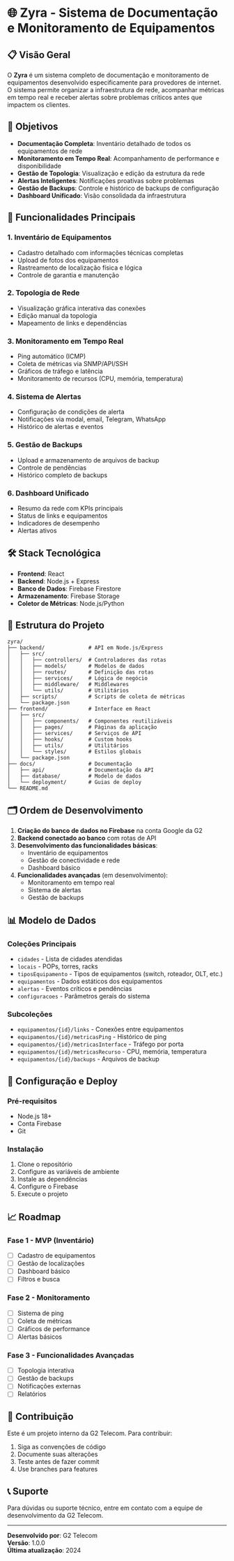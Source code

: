 # 🌐 Zyra - Sistema de Documentação e Monitoramento de Equipamentos

## 📋 Visão Geral

O **Zyra** é um sistema completo de documentação e monitoramento de equipamentos desenvolvido especificamente para provedores de internet. O sistema permite organizar a infraestrutura de rede, acompanhar métricas em tempo real e receber alertas sobre problemas críticos antes que impactem os clientes.

## 🎯 Objetivos

- **Documentação Completa**: Inventário detalhado de todos os equipamentos de rede
- **Monitoramento em Tempo Real**: Acompanhamento de performance e disponibilidade
- **Gestão de Topologia**: Visualização e edição da estrutura da rede
- **Alertas Inteligentes**: Notificações proativas sobre problemas
- **Gestão de Backups**: Controle e histórico de backups de configuração
- **Dashboard Unificado**: Visão consolidada da infraestrutura

## 🚀 Funcionalidades Principais

### 1. Inventário de Equipamentos
- Cadastro detalhado com informações técnicas completas
- Upload de fotos dos equipamentos
- Rastreamento de localização física e lógica
- Controle de garantia e manutenção

### 2. Topologia de Rede
- Visualização gráfica interativa das conexões
- Edição manual da topologia
- Mapeamento de links e dependências

### 3. Monitoramento em Tempo Real
- Ping automático (ICMP)
- Coleta de métricas via SNMP/API/SSH
- Gráficos de tráfego e latência
- Monitoramento de recursos (CPU, memória, temperatura)

### 4. Sistema de Alertas
- Configuração de condições de alerta
- Notificações via modal, email, Telegram, WhatsApp
- Histórico de alertas e eventos

### 5. Gestão de Backups
- Upload e armazenamento de arquivos de backup
- Controle de pendências
- Histórico completo de backups

### 6. Dashboard Unificado
- Resumo da rede com KPIs principais
- Status de links e equipamentos
- Indicadores de desempenho
- Alertas ativos

## 🛠️ Stack Tecnológica

- **Frontend**: React
- **Backend**: Node.js + Express
- **Banco de Dados**: Firebase Firestore
- **Armazenamento**: Firebase Storage
- **Coletor de Métricas**: Node.js/Python

## 📂 Estrutura do Projeto

```
zyra/
├── backend/              # API em Node.js/Express
│   ├── src/
│   │   ├── controllers/  # Controladores das rotas
│   │   ├── models/       # Modelos de dados
│   │   ├── routes/       # Definição das rotas
│   │   ├── services/     # Lógica de negócio
│   │   ├── middleware/   # Middlewares
│   │   └── utils/        # Utilitários
│   ├── scripts/          # Scripts de coleta de métricas
│   └── package.json
├── frontend/             # Interface em React
│   ├── src/
│   │   ├── components/   # Componentes reutilizáveis
│   │   ├── pages/        # Páginas da aplicação
│   │   ├── services/     # Serviços de API
│   │   ├── hooks/        # Custom hooks
│   │   ├── utils/        # Utilitários
│   │   └── styles/       # Estilos globais
│   └── package.json
├── docs/                 # Documentação
│   ├── api/              # Documentação da API
│   ├── database/         # Modelo de dados
│   └── deployment/       # Guias de deploy
└── README.md
```

## 🗂️ Ordem de Desenvolvimento

1. **Criação do banco de dados no Firebase** na conta Google da G2
2. **Backend conectado ao banco** com rotas de API
3. **Desenvolvimento das funcionalidades básicas**:
   - Inventário de equipamentos
   - Gestão de conectividade e rede
   - Dashboard básico
4. **Funcionalidades avançadas** (em desenvolvimento):
   - Monitoramento em tempo real
   - Sistema de alertas
   - Gestão de backups

## 📊 Modelo de Dados

### Coleções Principais

- `cidades` - Lista de cidades atendidas
- `locais` - POPs, torres, racks
- `tiposEquipamento` - Tipos de equipamentos (switch, roteador, OLT, etc.)
- `equipamentos` - Dados estáticos dos equipamentos
- `alertas` - Eventos críticos e pendências
- `configuracoes` - Parâmetros gerais do sistema

### Subcoleções

- `equipamentos/{id}/links` - Conexões entre equipamentos
- `equipamentos/{id}/metricasPing` - Histórico de ping
- `equipamentos/{id}/metricasInterface` - Tráfego por porta
- `equipamentos/{id}/metricasRecurso` - CPU, memória, temperatura
- `equipamentos/{id}/backups` - Arquivos de backup

## 🔧 Configuração e Deploy

### Pré-requisitos

- Node.js 18+
- Conta Firebase
- Git

### Instalação

1. Clone o repositório
2. Configure as variáveis de ambiente
3. Instale as dependências
4. Configure o Firebase
5. Execute o projeto

## 📈 Roadmap

### Fase 1 - MVP (Inventário)
- [ ] Cadastro de equipamentos
- [ ] Gestão de localizações
- [ ] Dashboard básico
- [ ] Filtros e busca

### Fase 2 - Monitoramento
- [ ] Sistema de ping
- [ ] Coleta de métricas
- [ ] Gráficos de performance
- [ ] Alertas básicos

### Fase 3 - Funcionalidades Avançadas
- [ ] Topologia interativa
- [ ] Gestão de backups
- [ ] Notificações externas
- [ ] Relatórios

## 🤝 Contribuição

Este é um projeto interno da G2 Telecom. Para contribuir:

1. Siga as convenções de código
2. Documente suas alterações
3. Teste antes de fazer commit
4. Use branches para features

## 📞 Suporte

Para dúvidas ou suporte técnico, entre em contato com a equipe de desenvolvimento da G2 Telecom.

---

**Desenvolvido por**: G2 Telecom  
**Versão**: 1.0.0  
**Última atualização**: 2024
